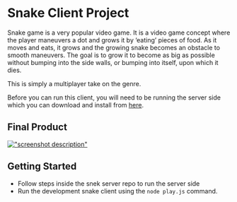 # Snake Client Project

Snake game is a very popular video game. It is a video game concept where the player maneuvers a dot and grows it by ‘eating’ pieces of food. As it moves and eats, it grows and the growing snake becomes an obstacle to smooth maneuvers. The goal is to grow it to become as big as possible without bumping into the side walls, or bumping into itself, upon which it dies.

This is simply a multiplayer take on the genre.

Before you can run this client, you will need to be running the server side which you can download and install from [here](https://github.com/lighthouse-labs/snek-multiplayer). 

## Final Product

[!["screenshot description"](#)](https://drive.google.com/file/d/1rMqphfzeHQCJbBnmp3bEuqbIUj36GC05/view?usp=sharing)

## Getting Started

- Follow steps inside the snek server repo to run the server side
- Run the development snake client using the `node play.js` command.
